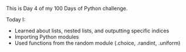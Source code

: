 This is Day 4 of my 100 Days of Python challenge.



Today I:



* Learned about lists, nested lists, and outputting specific indices
* Importing Python modules
* Used functions from the random module (.choice, .randint, .uniform)

